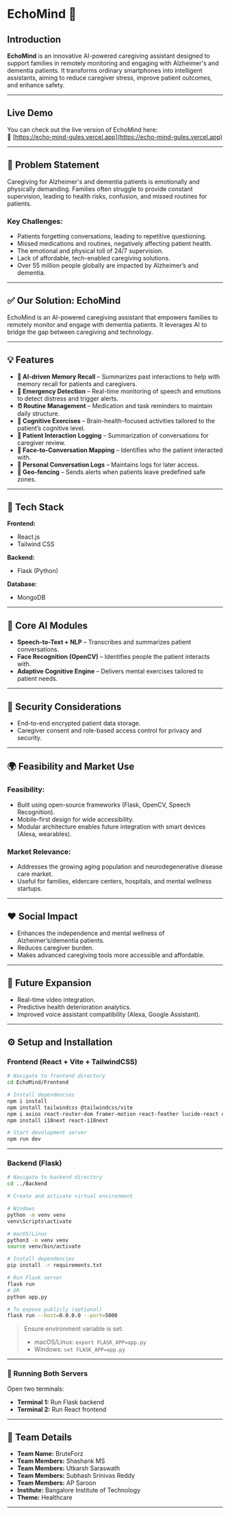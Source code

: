 
# EchoMind 🧠

## Introduction  
**EchoMind** is an innovative AI-powered caregiving assistant designed to support families in remotely monitoring and engaging with Alzheimer's and dementia patients. It transforms ordinary smartphones into intelligent assistants, aiming to reduce caregiver stress, improve patient outcomes, and enhance safety.

---
## Live Demo

You can check out the live version of EchoMind here:  
🔗 [https://echo-mind-gules.vercel.app](https://echo-mind-gules.vercel.app)

---

## 🚨 Problem Statement  
Caregiving for Alzheimer's and dementia patients is emotionally and physically demanding. Families often struggle to provide constant supervision, leading to health risks, confusion, and missed routines for patients.

### Key Challenges:
- Patients forgetting conversations, leading to repetitive questioning.  
- Missed medications and routines, negatively affecting patient health.  
- The emotional and physical toll of 24/7 supervision.  
- Lack of affordable, tech-enabled caregiving solutions.  
- Over 55 million people globally are impacted by Alzheimer’s and dementia.

---

## ✅ Our Solution: EchoMind  
EchoMind is an AI-powered caregiving assistant that empowers families to remotely monitor and engage with dementia patients. It leverages AI to bridge the gap between caregiving and technology.

---

## 💡 Features  
- **🧠 AI-driven Memory Recall** – Summarizes past interactions to help with memory recall for patients and caregivers.  
- **🚨 Emergency Detection** – Real-time monitoring of speech and emotions to detect distress and trigger alerts.  
- **⏰ Routine Management** – Medication and task reminders to maintain daily structure.  
- **🧩 Cognitive Exercises** – Brain-health-focused activities tailored to the patient’s cognitive level.  
- **📝 Patient Interaction Logging** – Summarization of conversations for caregiver review.  
- **📸 Face-to-Conversation Mapping** – Identifies who the patient interacted with.  
- **🧾 Personal Conversation Logs** – Maintains logs for later access.  
- **📍 Geo-fencing** – Sends alerts when patients leave predefined safe zones.

---

## 🧰 Tech Stack  

**Frontend:**  
- React.js  
- Tailwind CSS  

**Backend:**  
- Flask (Python)  

**Database:**  
- MongoDB  

---

## 🧠 Core AI Modules  
- **Speech-to-Text + NLP** – Transcribes and summarizes patient conversations.  
- **Face Recognition (OpenCV)** – Identifies people the patient interacts with.  
- **Adaptive Cognitive Engine** – Delivers mental exercises tailored to patient needs.  

---

## 🔐 Security Considerations  
- End-to-end encrypted patient data storage.  
- Caregiver consent and role-based access control for privacy and security.  

---

## 🌍 Feasibility and Market Use  

### Feasibility:
- Built using open-source frameworks (Flask, OpenCV, Speech Recognition).  
- Mobile-first design for wide accessibility.  
- Modular architecture enables future integration with smart devices (Alexa, wearables).

### Market Relevance:
- Addresses the growing aging population and neurodegenerative disease care market.  
- Useful for families, eldercare centers, hospitals, and mental wellness startups.

---

## ❤️ Social Impact  
- Enhances the independence and mental wellness of Alzheimer’s/dementia patients.  
- Reduces caregiver burden.  
- Makes advanced caregiving tools more accessible and affordable.

---

## 🚀 Future Expansion  
- Real-time video integration.  
- Predictive health deterioration analytics.  
- Improved voice assistant compatibility (Alexa, Google Assistant).

---

## ⚙️ Setup and Installation  

### Frontend (React + Vite + TailwindCSS)

```bash
# Navigate to frontend directory
cd EchoMind/Frontend

# Install dependencies
npm i install
npm install tailwindcss @tailwindcss/vite
npm i axios react-router-dom framer-motion react-feather lucide-react date-fns react-chartjs-2
npm install i18next react-i18next

# Start development server
npm run dev
```

---

### Backend (Flask)

```bash
# Navigate to backend directory
cd ../Backend

# Create and activate virtual environment

# Windows
python -m venv venv
venv\Scripts\activate

# macOS/Linux
python3 -m venv venv
source venv/bin/activate

# Install dependencies
pip install -r requirements.txt

# Run Flask server
flask run
# OR
python app.py

# To expose publicly (optional)
flask run --host=0.0.0.0 --port=5000
```

> Ensure environment variable is set:  
> - macOS/Linux: `export FLASK_APP=app.py`  
> - Windows: `set FLASK_APP=app.py`  

---

### 🔄 Running Both Servers
Open two terminals:  
- **Terminal 1:** Run Flask backend  
- **Terminal 2:** Run React frontend

---

## 👥 Team Details  
- **Team Name:** BruteForz  
- **Team Members:** Shashank MS
- **Team Members:** Utkarsh Saraswath
- **Team Members:** Subhash Srinivas Reddy
- **Team Members:** AP Saroon  
- **Institute:** Bangalore Institute of Technology  
- **Theme:** Healthcare  

---
